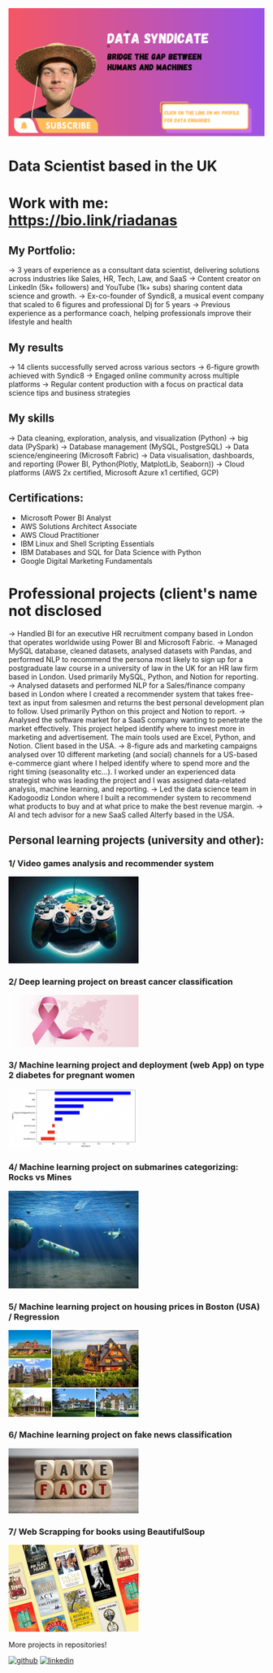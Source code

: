 ![Data Scientist](https://github.com/anesriad/anesriad/blob/main/data%20syndicate%20github.png)

#  Data Scientist based in the UK
#  Work with me: https://bio.link/riadanas
## My Portfolio:

→ 3 years of experience as a consultant data scientist, delivering solutions across industries like Sales, HR, Tech, Law, and SaaS 
→ Content creator on LinkedIn (5k+ followers) and YouTube (1k+ subs) sharing content data science and growth.
→ Ex-co-founder of Syndic8, a musical event company that scaled to 6 figures and professional Dj for 5 years
→ Previous experience as a performance coach, helping professionals improve their lifestyle and health


## My results

→ 14 clients successfully served across various sectors 
→ 6-figure growth achieved with Syndic8 
→ Engaged online community across multiple platforms 
→ Regular content production with a focus on practical data science tips and business strategies

## My skills
→ Data cleaning, exploration, analysis, and visualization (Python)
→ big data (PySpark)
→ Database management (MySQL, PostgreSQL)
→ Data science/engineering (Microsoft Fabric)
→ Data visualisation, dashboards, and reporting (Power BI, Python(Plotly, MatplotLib, Seaborn))
→ Cloud platforms (AWS 2x certified, Microsoft Azure x1 certified, GCP)

## Certifications:

- Microsoft Power BI Analyst
- AWS Solutions Architect Associate
- AWS Cloud Practitioner
- IBM Linux and Shell Scripting Essentials
- IBM Databases and SQL for Data Science with Python
- Google Digital Marketing Fundamentals


# Professional projects (client's name not disclosed
→ Handled BI for an executive HR recruitment company based in London that operates worldwide using Power BI and Microsoft Fabric.
→ Managed MySQL database, cleaned datasets, analysed datasets with Pandas, and performed NLP to recommend the persona most likely to sign up for a postgraduate law course in a university of law in the UK for an HR law firm based in London. Used primarily MySQL, Python, and Notion for reporting.
→ Analysed datasets and performed NLP for a Sales/finance company based in London where I created a recommender system that takes free-text as input from salesmen and returns the best personal development plan to follow. Used primarily Python on this project and Notion to report.
→ Analysed the software market for a SaaS company wanting to penetrate the market effectively. This project helped identify where to invest more in marketing and advertisement. The main tools used are Excel, Python, and Notion. Client based in the USA.
→ 8-figure ads and marketing campaigns analysed over 10 different marketing (and social) channels for a US-based e-commerce giant where I helped identify where to spend more and the right timing (seasonality etc...). I worked under an experienced data strategist who was leading the project and I was assigned data-related analysis, machine learning, and reporting.
→ Led the data science team in Kadogoodiz London where I built a recommender system to recommend what products to buy and at what price to make the best revenue margin.
→ AI and tech advisor for a new SaaS called Alterfy based in the USA.


## Personal learning projects (university and other):

### 1/ Video games analysis and recommender system
<a href="https://github.com/anesriad/video_games_recommender.git"><img src= "https://github.com/anesriad/video_games_recommender/blob/main/video_game_image.jpeg" width="256" alt= "video games recommender" /> </a>

### 2/ Deep learning project on breast cancer classification
<a href="https://github.com/anesriad/deep_learning_breast_cancer.git"><img src= "https://github.com/anesriad/anesriad/blob/main/breast_cancer.jpeg" width="256" alt= "Deep learning breast cancer" /> </a>

### 3/ Machine learning project and deployment (web App) on type 2 diabetes for pregnant women
<a href="https://github.com/anesriad/ML_diabetes"><img src= "https://github.com/anesriad/anesriad/blob/main/ML_type2_diabetes.png" width="256" alt= "ML diabetes type 2" /> </a>

### 4/ Machine learning project on submarines categorizing: Rocks vs Mines
<a href="https://github.com/anesriad/rock_vs_mine.git"><img src= "https://github.com/anesriad/anesriad/blob/main/rock_vs_mine_picture.jpeg" width="256" alt= "ML rock vs mine" /> </a>

### 5/ Machine learning project on housing prices in Boston (USA) / Regression
<a href="https://github.com/anesriad/housing_prices.git"><img src= "https://github.com/anesriad/anesriad/blob/main/Beautiful-Houses.jpeg" width="256" alt= "ML housing prices" /> </a>

### 6/ Machine learning project on fake news classification
<a href="https://github.com/anesriad/Fake_news_ML.git"><img src= "https://github.com/anesriad/anesriad/blob/main/fake_news.jpeg" width="256" alt= "ML fake news" /> </a>

### 7/ Web Scrapping for books using BeautifulSoup
<a href="https://github.com/anesriad/web_scrapping_books_bs4.git"><img src= "https://github.com/anesriad/web_scrapping_books_bs4/blob/main/books2.jpeg" width="256" alt= "web scrapping books" /> </a>

More projects in repositories!



[<img src='https://cdn.jsdelivr.net/npm/simple-icons@3.0.1/icons/github.svg' alt='github' height='40'>](https://github.com/anesriad)  [<img src='https://cdn.jsdelivr.net/npm/simple-icons@3.0.1/icons/linkedin.svg' alt='linkedin' height='40'>](https://www.linkedin.com/in/riadanas/) 

